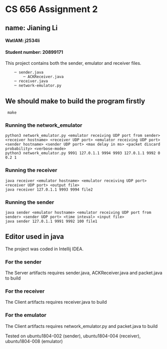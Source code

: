 # CS 656 Assignment 2
## name: Jianing Li
#### WatIAM: j2534li
#### Student number: 20899171
This project contains both the sender, emulator and receiver files.
```
    ─ sender.java
        ─ ACKReceiver.java
    ─ receiver.java   
    ─ network-emulator.py      
```
 ## We should make to build the program firstly
```
 make
```
 ### Running the network_emulator
```
python3 network_emulator.py <emulator receiving UDP port from sender> <receiver hostname> <receiver UDP port> <emulator receiving UDP port> <sender hostname> <sender UDP port> <max delay in ms> <packet discard probability> <verbose-mode>
python3 network_emulator.py 9991 127.0.1.1 9994 9993 127.0.1.1 9992 0 0.2 1
```
### Running the receiver
```
java receiver <emulator hostname> <emulator receiving UDP port> <receiver UDP port> <output file>
java receiver 127.0.1.1 9993 9994 file2
```
### Running the sender
```
java sender <emulator hostname> <emulator receiving UDP port from sender> <sender UDP port> <time inteval> <input file>
java sender 127.0.1.1 9991 9992 100 file1
```
## Editor used in java
The project was coded in Intellij IDEA.
### For the sender
The Server artifacts requires sender.java, ACKReceiver.java and packet.java to build
### For the receiver
The Client artifacts requires receiver.java to build
### For the emulator
The Client artifacts requires network_emulator.py and packet.java to build

Tested on ubuntu1804-002 (sender), ubuntu1804-004 (receiver), ubuntu1804-008 (emulator)
